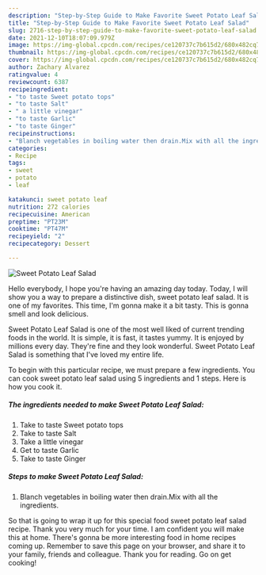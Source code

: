 ```yaml
---
description: "Step-by-Step Guide to Make Favorite Sweet Potato Leaf Salad"
title: "Step-by-Step Guide to Make Favorite Sweet Potato Leaf Salad"
slug: 2716-step-by-step-guide-to-make-favorite-sweet-potato-leaf-salad
date: 2021-12-10T18:07:09.979Z
image: https://img-global.cpcdn.com/recipes/ce120737c7b615d2/680x482cq70/sweet-potato-leaf-salad-recipe-main-photo.jpg
thumbnail: https://img-global.cpcdn.com/recipes/ce120737c7b615d2/680x482cq70/sweet-potato-leaf-salad-recipe-main-photo.jpg
cover: https://img-global.cpcdn.com/recipes/ce120737c7b615d2/680x482cq70/sweet-potato-leaf-salad-recipe-main-photo.jpg
author: Zachary Alvarez
ratingvalue: 4
reviewcount: 6387
recipeingredient:
- "to taste Sweet potato tops"
- "to taste Salt"
- " a little vinegar"
- "to taste Garlic"
- "to taste Ginger"
recipeinstructions:
- "Blanch vegetables in boiling water then drain.Mix with all the ingredients."
categories:
- Recipe
tags:
- sweet
- potato
- leaf

katakunci: sweet potato leaf 
nutrition: 272 calories
recipecuisine: American
preptime: "PT23M"
cooktime: "PT47M"
recipeyield: "2"
recipecategory: Dessert

---
```



![Sweet Potato Leaf Salad](https://img-global.cpcdn.com/recipes/ce120737c7b615d2/680x482cq70/sweet-potato-leaf-salad-recipe-main-photo.jpg)

Hello everybody, I hope you're having an amazing day today. Today, I will show you a way to prepare a distinctive dish, sweet potato leaf salad. It is one of my favorites. This time, I'm gonna make it a bit tasty. This is gonna smell and look delicious.



Sweet Potato Leaf Salad is one of the most well liked of current trending foods in the world. It is simple, it is fast, it tastes yummy. It is enjoyed by millions every day. They're fine and they look wonderful. Sweet Potato Leaf Salad is something that I've loved my entire life.


To begin with this particular recipe, we must prepare a few ingredients. You can cook sweet potato leaf salad using 5 ingredients and 1 steps. Here is how you cook it.

<!--inarticleads1-->

##### The ingredients needed to make Sweet Potato Leaf Salad:

1. Take to taste Sweet potato tops
1. Take to taste Salt
1. Take  a little vinegar
1. Get to taste Garlic
1. Take to taste Ginger




<!--inarticleads2-->

##### Steps to make Sweet Potato Leaf Salad:

1. Blanch vegetables in boiling water then drain.Mix with all the ingredients.




So that is going to wrap it up for this special food sweet potato leaf salad recipe. Thank you very much for your time. I am confident you will make this at home. There's gonna be more interesting food in home recipes coming up. Remember to save this page on your browser, and share it to your family, friends and colleague. Thank you for reading. Go on get cooking!
